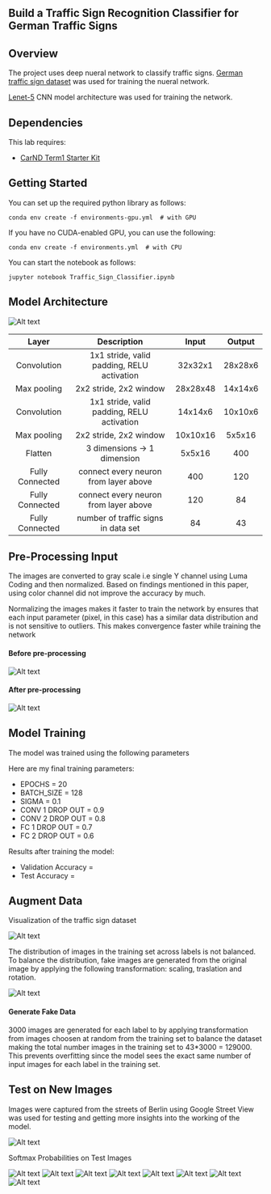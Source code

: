 ## Build a Traffic Sign Recognition Classifier for German Traffic Signs

Overview
-----

The project uses deep nueral network to classify traffic signs. [German traffic sign dataset](http://benchmark.ini.rub.de/?section=gtsrb&subsection=dataset) was used for training the nueral network. 

[Lenet-5](http://yann.lecun.com/exdb/lenet/) CNN model architecture was used for training the network. 

Dependencies
---
This lab requires:

* [CarND Term1 Starter Kit](https://github.com/udacity/CarND-Term1-Starter-Kit)

Getting Started
---

You can set up the required python library as follows:
```
conda env create -f environments-gpu.yml  # with GPU
```
If you have no CUDA-enabled GPU, you can use the following:
```
conda env create -f environments.yml  # with CPU
```
You can start the notebook as follows:
```
jupyter notebook Traffic_Sign_Classifier.ipynb
```

Model Architecture
---

![Alt text](resources/lenet.png "Model architecture")

| Layer         		|     Description	        					| Input |Output| 
|:---------------------:|:---------------------------------------------:| :----:|:-----:|
| Convolution     	| 1x1 stride, valid padding, RELU activation 	|32x32x1|28x28x6|
| Max pooling			| 2x2 stride, 2x2 window						|28x28x48|14x14x6|
| Convolution  	    | 1x1 stride, valid padding, RELU activation 	|14x14x6|10x10x6|
| Max pooling			| 2x2 stride, 2x2 window	   					|10x10x16|5x5x16|
| Flatten				| 3 dimensions -> 1 dimension					|5x5x16| 400|
| Fully Connected | connect every neuron from layer above			|400|120|
| Fully Connected | connect every neuron from layer above		|120|84|
| Fully Connected | number of traffic signs in data set	|84|43|

Pre-Processing Input
---

The images are converted to gray scale i.e single Y channel using Luma Coding and then normalized. Based on findings mentioned in this paper, using color channel did not improve the accuracy by much.

Normalizing the images makes it faster to train the network by ensures that each input parameter (pixel, in this case) has a similar data distribution and is not sensitive to outliers. This makes convergence faster while training the network

#### Before pre-processing 
![Alt text](resources/sample.png "Sample Input")

#### After pre-processing 
![Alt text](resources/sample-y-channel.png "Sample Input After prepossing")


Model Training
--- 

The model was trained using the following parameters 

Here are my final training parameters:

* EPOCHS = 20
* BATCH_SIZE = 128
* SIGMA = 0.1
* CONV 1 DROP OUT = 0.9
* CONV 2 DROP OUT = 0.8
* FC 1 DROP OUT = 0.7
* FC 2 DROP OUT = 0.6

Results after training the model:

* Validation Accuracy = 
* Test Accuracy = 

Augment Data
---

Visualization of the traffic sign dataset 

![Alt text](resources/dataset-distribution.png "Sample Input")

The distribution of images in the training set across labels is not balanced. To balance the distribution, fake images are generated from the original image by applying the following transformation: scaling, traslation and rotation.

![Alt text](resources/transformations.png "Sample Input")

#### Generate Fake Data

3000 images are generated for each label to by applying transformation from images choosen at random from the training set to balance the dataset making the total number images in the training set to 43*3000 = 129000. This prevents overfitting since the model sees the exact same number of input images for each label in the training set. 


Test on New Images 
--- 

Images were captured from the streets of Berlin using Google Street View was used for testing and getting more insights into the working of the model.

![Alt text](resources/test-images.png) 

Softmax Probabilities on Test Images 

![Alt text](resources/softmax-prob.png)
![Alt text](resources/softmax-prob-1.png)
![Alt text](resources/softmax-prob-2.png)
![Alt text](resources/softmax-prob-3.png)
![Alt text](resources/softmax-prob-4.png)
![Alt text](resources/softmax-prob-5.png)
![Alt text](resources/softmax-prob-6.png)
![Alt text](resources/softmax-prob-7.png)

